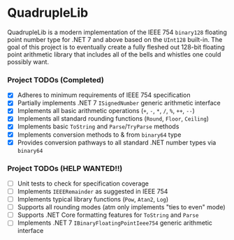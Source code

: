 # QuadrupleLib

QuadrupleLib is a modern implementation of the IEEE 754 `binary128` floating point number type for .NET 7 and above based on the `UInt128` built-in. The goal of this project is to eventually create a fully fleshed out 128-bit floating point arithmetic library that includes all of the bells and whistles one could possibly want. 

### Project TODOs (Completed)

- [x] Adheres to minimum requirements of IEEE 754 specification
- [x] Partially implements .NET 7 `ISignedNumber` generic arithmetic interface
- [x] Implements all basic arithmetic operations (`+`, `-`, `*`, `/`, `%`, `++`, `--`)
- [x] Implements all standard rounding functions (`Round`, `Floor`, `Ceiling`)
- [x] Implements basic `ToString` and `Parse`/`TryParse` methods
- [x] Implements conversion methods to & from `binary64` type
- [x] Provides conversion pathways to all standard .NET number types via `binary64`

### Project TODOs (HELP WANTED!!)

- [ ] Unit tests to check for specification coverage
- [ ] Implements `IEEERemainder` as suggested in IEEE 754
- [ ] Implements typical library functions (`Pow`, `Atan2`, `Log`)
- [ ] Supports all rounding modes (atm only implements "ties to even" mode)
- [ ] Supports .NET Core formatting features for `ToString` and `Parse`
- [ ] Implements .NET 7 `IBinaryFloatingPointIeee754` generic arithmetic interface